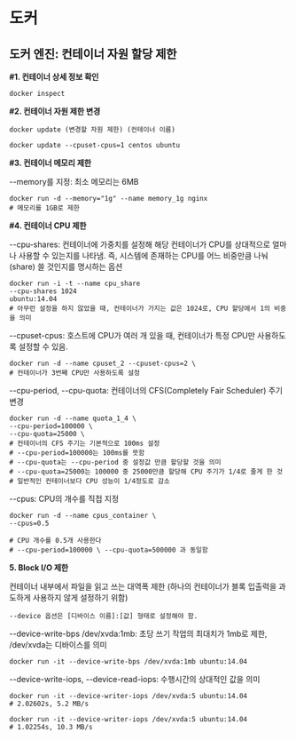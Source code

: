 # 도커

## 도커 엔진: 컨테이너 자원 할당 제한

**#1. 컨테이너 상세 정보 확인**

```
docker inspect 
```

**#2. 컨테이너 자원 제한 변경**

```
docker update (변경할 자원 제한) (컨테이너 이름)

docker update --cpuset-cpus=1 centos ubuntu
```

**#3. 컨테이너 메모리 제한**

--memory를 지정: 최소 메모리는 6MB

```
docker run -d --memory="1g" --name memory_1g nginx
# 메모리를 1GB로 제한
```

**#4. 컨테이너 CPU 제한**

--cpu-shares: 컨테이너에 가중치를 설정해 해당 컨테이너가 CPU를 상대적으로 얼마나 사용할 수 있는지를 나타냄. 즉, 시스템에 존재하는 CPU를 어느 비중만큼 나눠(share) 쓸 것인지를 명시하는 옵션

```
docker run -i -t --name cpu_share
--cpu-shares 1024
ubuntu:14.04
# 아무런 설정을 하지 않았을 때, 컨테이너가 가지는 값은 1024로, CPU 할당에서 1의 비중을 의미
```

--cpuset-cpus: 호스트에 CPU가 여러 개 있을 때, 컨테이너가 특정 CPU만 사용하도록 설정할 수 있음.

```
docker run -d --name cpuset_2 --cpuset-cpus=2 \
# 컨테이너가 3번째 CPU만 사용하도록 설정
```

--cpu-period, --cpu-quota: 컨테이너의 CFS(Completely Fair Scheduler) 주기 변경

```
docker run -d --name quota_1_4 \
--cpu-period=100000 \
--cpu-quota=25000 \ 
# 컨테이너의 CFS 주기는 기본적으로 100ms 설정
# --cpu-period=100000는 100ms를 뜻함
# --cpu-quota는 --cpu-period 중 설정값 만큼 할당할 것을 의미
# --cpu-quota=25000는 100000 중 25000만큼 할당해 CPU 주기가 1/4로 줄게 한 것
# 일반적인 컨테이너보다 CPU 성능이 1/4정도로 감소
```

--cpus: CPU의 개수를 직접 지정

```
docker run -d --name cpus_container \
--cpus=0.5

# CPU 개수를 0.5개 사용한다
# --cpu-period=100000 \ --cpu-quota=500000 과 동일함
```

**5. Block I/O 제한**

컨테이너 내부에서 파일을 읽고 쓰는 대역폭 제한 (하나의 컨테이너가 블록 입출력을 과도하게 사용하지 않게 설정하기 위함)

```
--device 옵션은 [디바이스 이름]:[값] 형태로 설정해야 함.
```

--device-write-bps /dev/xvda:1mb: 초당 쓰기 작업의 최대치가 1mb로 제한, /dev/xvda는 디바이스를 의미

```
docker run -it --device-write-bps /dev/xvda:1mb ubuntu:14.04
```

--device-write-iops, --device-read-iops: 수행시간의 상대적인 값을 의미

```
docker run -it --device-writer-iops /dev/xvda:5 ubuntu:14.04
# 2.02602s, 5.2 MB/s

docker run -it --device-writer-iops /dev/xvda:5 ubuntu:14.04
# 1.02254s, 10.3 MB/s
```